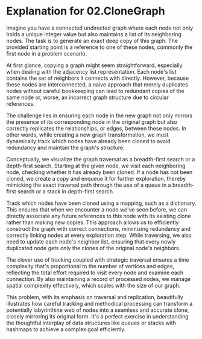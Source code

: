# Explanation for 02.CloneGraph

Imagine you have a connected undirected graph where each node not only holds a unique integer value but also maintains a list of its neighboring nodes. The task is to generate an exact deep copy of this graph. The provided starting point is a reference to one of these nodes, commonly the first node in a problem scenario.

At first glance, copying a graph might seem straightforward, especially when dealing with the adjacency list representation. Each node's list contains the set of neighbors it connects with directly. However, because these nodes are interconnected, a naive approach that merely duplicates nodes without careful bookkeeping can lead to redundant copies of the same node or, worse, an incorrect graph structure due to circular references.

The challenge lies in ensuring each node in the new graph not only mirrors the presence of its corresponding node in the original graph but also correctly replicates the relationships, or edges, between these nodes. In other words, while creating a new graph transformation, we must dynamically track which nodes have already been cloned to avoid redundancy and maintain the graph's structure.

Conceptually, we visualize the graph traversal as a breadth-first search or a depth-first search. Starting at the given node, we visit each neighboring node, checking whether it has already been cloned. If a node has not been cloned, we create a copy and enqueue it for further exploration, thereby mimicking the exact traversal path through the use of a queue in a breadth-first search or a stack in depth-first search.

Track which nodes have been cloned using a mapping, such as a dictionary. This ensures that when we encounter a node we've seen before, we can directly associate any future references to this node with its existing clone rather than making new copies. This approach allows us to efficiently construct the graph with correct connections, minimizing redundancy and correctly linking nodes at every exploration step. While traversing, we also need to update each node's neighbor list, ensuring that every newly duplicated node gets only the clones of the original node's neighbors.

The clever use of tracking coupled with strategic traversal ensures a time complexity that's proportional to the number of vertices and edges, reflecting the total effort required to visit every node and examine each connection. By also maintaining a record of processed nodes, we manage spatial complexity effectively, which scales with the size of our graph.

This problem, with its emphasis on traversal and replication, beautifully illustrates how careful tracking and methodical processing can transform a potentially labyrinthine web of nodes into a seamless and accurate clone, closely mirroring its original form. It's a perfect exercise in understanding the thoughtful interplay of data structures like queues or stacks with hashmaps to achieve a complex goal efficiently.